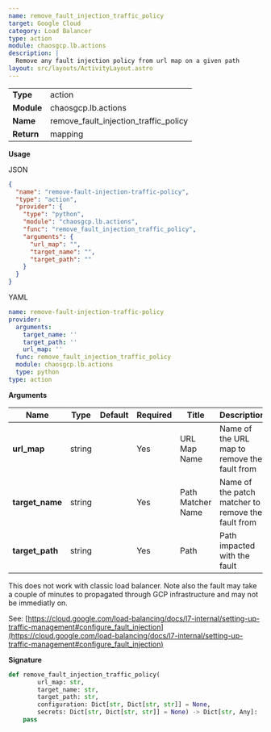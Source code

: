 ```yaml
---
name: remove_fault_injection_traffic_policy
target: Google Cloud
category: Load Balancer
type: action
module: chaosgcp.lb.actions
description: |
  Remove any fault injection policy from url map on a given path
layout: src/layouts/ActivityLayout.astro
---
```


|            |                               |
| ---------- | ----------------------------- |
| **Type**   | action                        |
| **Module** | chaosgcp.lb.actions |
| **Name**   | remove_fault_injection_traffic_policy               |
| **Return** | mapping                       |

**Usage**

JSON

```json
{
  "name": "remove-fault-injection-traffic-policy",
  "type": "action",
  "provider": {
    "type": "python",
    "module": "chaosgcp.lb.actions",
    "func": "remove_fault_injection_traffic_policy",
    "arguments": {
      "url_map": "",
      "target_name": "",
      "target_path": ""
    }
  }
}
```

YAML

```yaml
name: remove-fault-injection-traffic-policy
provider:
  arguments:
    target_name: ''
    target_path: ''
    url_map: ''
  func: remove_fault_injection_traffic_policy
  module: chaosgcp.lb.actions
  type: python
type: action
```

**Arguments**

| Name                    | Type    | Default | Required | Title                | Description                        |
| ----------------------- | ------- | ------- | -------- | -------------------- | ---------------------------------- |
| **url_map**        | string  |         | Yes      | URL Map Name| Name of the URL map to remove the fault from   |
| **target_name** | string |     | Yes       | Path Matcher Name  | Name of the patch matcher to remove the fault from |
| **target_path** | string |     | Yes       | Path  | Path impacted with the fault |

This does not work with classic load balancer. Note also the fault may take
a couple of minutes to propagated through GCP infrastructure and may not
be immediatly on.

See: [https://cloud.google.com/load-balancing/docs/l7-internal/setting-up-traffic-management#configure_fault_injection](https://cloud.google.com/load-balancing/docs/l7-internal/setting-up-traffic-management#configure_fault_injection)

**Signature**

```python
def remove_fault_injection_traffic_policy(
        url_map: str,
        target_name: str,
        target_path: str,
        configuration: Dict[str, Dict[str, str]] = None,
        secrets: Dict[str, Dict[str, str]] = None) -> Dict[str, Any]:
    pass
```
